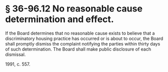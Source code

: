 # § 36-96.12 No reasonable cause determination and effect.

<p>If the Board determines that no reasonable cause exists to believe that a discriminatory housing practice has occurred or is about to occur, the Board shall promptly dismiss the complaint notifying the parties within thirty days of such determination. The Board shall make public disclosure of each dismissal.</p><p>1991, c. 557.</p>